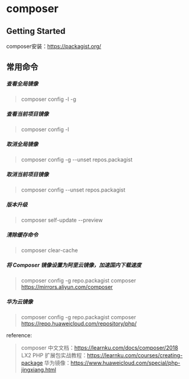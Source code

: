 # composer

## Getting Started

composer安装：https://packagist.org/

## 常用命令

##### 查看全局镜像

> composer config -l -g

##### 查看当前项目镜像

> composer config -l

##### 取消全局镜像

> composer config -g --unset repos.packagist

##### 取消当前项目镜像

> composer config --unset repos.packagist

##### 版本升级

> composer self-update --preview

##### 清除缓存命令

> composer clear-cache

##### 将 Composer 镜像设置为阿里云镜像，加速国内下载速度

> composer config -g repo.packagist composer https://mirrors.aliyun.com/composer

##### 华为云镜像

> composer config -g repo.packagist composer https://repo.huaweicloud.com/repository/php/


reference:
> composer 中文文档：https://learnku.com/docs/composer/2018  
> LX2 PHP 扩展包实战教程：https://learnku.com/courses/creating-package
> 华为镜像：https://www.huaweicloud.com/special/php-jingxiang.html